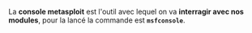 
La **console metasploit** est l'outil avec lequel on va **interragir avec nos modules**, pour la lancé la commande est **`msfconsole`**.


